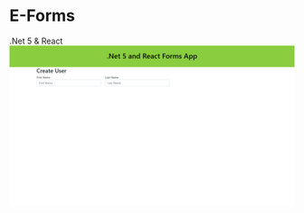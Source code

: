 # E-Forms
.Net 5 &amp; React
![alt text](https://github.com/maciejdarlak/E-Forms/blob/master/E-Forms.Client/MicrosoftTeams-image.png)
